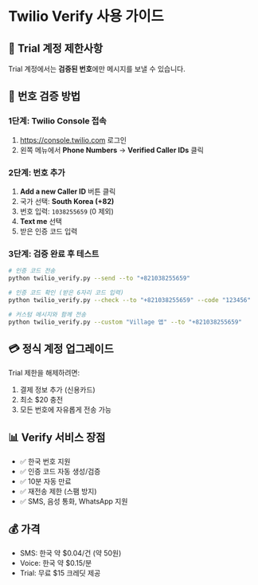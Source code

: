 # Twilio Verify 사용 가이드

## 🔴 Trial 계정 제한사항
Trial 계정에서는 **검증된 번호**에만 메시지를 보낼 수 있습니다.

## 📱 번호 검증 방법

### 1단계: Twilio Console 접속
1. https://console.twilio.com 로그인
2. 왼쪽 메뉴에서 **Phone Numbers** → **Verified Caller IDs** 클릭

### 2단계: 번호 추가
1. **Add a new Caller ID** 버튼 클릭
2. 국가 선택: **South Korea (+82)**
3. 번호 입력: `1038255659` (0 제외)
4. **Text me** 선택
5. 받은 인증 코드 입력

### 3단계: 검증 완료 후 테스트
```bash
# 인증 코드 전송
python twilio_verify.py --send --to "+821038255659"

# 인증 코드 확인 (받은 6자리 코드 입력)
python twilio_verify.py --check --to "+821038255659" --code "123456"

# 커스텀 메시지와 함께 전송
python twilio_verify.py --custom "Village 앱" --to "+821038255659"
```

## 💳 정식 계정 업그레이드
Trial 제한을 해제하려면:
1. 결제 정보 추가 (신용카드)
2. 최소 $20 충전
3. 모든 번호에 자유롭게 전송 가능

## 📊 Verify 서비스 장점
- ✅ 한국 번호 지원
- ✅ 인증 코드 자동 생성/검증
- ✅ 10분 자동 만료
- ✅ 재전송 제한 (스팸 방지)
- ✅ SMS, 음성 통화, WhatsApp 지원

## 💰 가격
- SMS: 한국 약 $0.04/건 (약 50원)
- Voice: 한국 약 $0.15/분
- Trial: 무료 $15 크레딧 제공